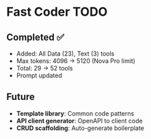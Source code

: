 # Fast Coder TODO

## Completed ✅
- Added: All Data (23), Text (3) tools
- Max tokens: 4096 → 5120 (Nova Pro limit)
- Total: 29 → 52 tools
- Prompt updated

## Future
- **Template library**: Common code patterns
- **API client generator**: OpenAPI to client code
- **CRUD scaffolding**: Auto-generate boilerplate

